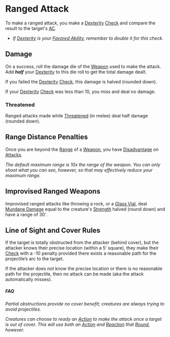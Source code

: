 # Ranged Attack
To make a ranged attack, you make a [Dexterity](../Player%20Characters/Chosen%20Statistics/Dexterity.md) [Check](Check.md) and compare the result to the target's [AC](../Player%20Characters/Derived%20Statistics/Armor%20Class.md).
- *If [Dexterity](../Player%20Characters/Chosen%20Statistics/Dexterity.md) is your [Favored Ability](../Player%20Characters/Favored%20Ability.md), remember to double it for this check.*
## Damage
On a success, roll the damage die of the [Weapon](../Items/Weapons.md) used to make the attack. Add ***half*** your [Dexterity](../Player%20Characters/Chosen%20Statistics/Dexterity.md) to this die roll to get the total damage dealt.

If you failed the [Dexterity](../Player%20Characters/Chosen%20Statistics/Dexterity.md) [Check](Check.md), this damage is halved (rounded down).

If your [Dexterity](../Player%20Characters/Chosen%20Statistics/Dexterity.md) [Check](Check.md) was less than 10, you miss and deal no damage.
### Threatened
Ranged attacks made while [Threatened](../Conditions/Threatened.md) (in melee) deal half damage (rounded down).
## Range Distance Penalties
Once you are beyond the [Range](../Items/Individual%20Item%20Cards/Weapons/Weapon%20Properties/Ranged%20Property.md) of a [Weapon](../Items/Weapons.md), you have [Disadvantage](Dice%20Rolls/Disadvantage.md) on [Attacks](Attack.md).

*The default maximum range is 10x the range of the weapon. You can only shoot what you can see, however, so that may effectively reduce your maximum range.*
## Improvised Ranged Weapons
Improvised ranged attacks like throwing a rock, or a [Glass Vial](../Items/Individual%20Item%20Cards/Gear/10%20Coins/Glass%20Vial.md), deal [Mundane Damage](../Damage%20Types/Mundane%20Damage.md) equal to the creature's [Strength](../Player%20Characters/Chosen%20Statistics/Strength.md) halved (round down) and have a range of 30'.
## Line of Sight and Cover Rules
If the target is totally obstructed from the attacker (behind cover), but the attacker knows their precise location (within a 5’ square), they make their [Check](Check.md) with a -10 penalty provided there exists a reasonable path for the projectile’s arc to the target.

If the attacker does not know the precise location or there is no reasonable path for the projectile, then no attack can be made (aka the attack automatically misses).
##### FAQ
*Partial obstructions provide no cover benefit; creatures are always trying to avoid projectiles.*

*Creatures can choose to ready an [Action](Action.md) to make the attack once a target is out of cover. This will use both an [Action](Action.md) and [Reaction](Reaction.md) that [Round](Round.md), however.*